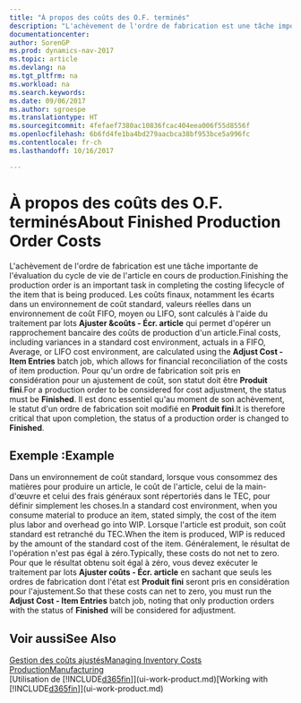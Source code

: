 ```yaml
---
title: "À propos des coûts des O.F. terminés"
description: "L'achèvement de l'ordre de fabrication est une tâche importante de l'évaluation du cycle de vie de l'article en cours de production. Les coûts finaux, notamment les écarts dans un environnement de coût standard, les valeurs réelles dans un environnement de coût FIFO, moyen ou LIFO, sont calculés à l'aide du traitement par lots **Ajuster coûts - Écr. article**."
documentationcenter: 
author: SorenGP
ms.prod: dynamics-nav-2017
ms.topic: article
ms.devlang: na
ms.tgt_pltfrm: na
ms.workload: na
ms.search.keywords: 
ms.date: 09/06/2017
ms.author: sgroespe
ms.translationtype: HT
ms.sourcegitcommit: 4fefaef7380ac10836fcac404eea006f55d8556f
ms.openlocfilehash: 6b6fd4fe1ba4bd279aacbca38bf953bce5a996fc
ms.contentlocale: fr-ch
ms.lasthandoff: 10/16/2017

---
```

# <a name="about-finished-production-order-costs"></a><span data-ttu-id="21ec2-104">À propos des coûts des O.F. terminés</span><span class="sxs-lookup"><span data-stu-id="21ec2-104">About Finished Production Order Costs</span></span>
<span data-ttu-id="21ec2-105">L'achèvement de l'ordre de fabrication est une tâche importante de l'évaluation du cycle de vie de l'article en cours de production.</span><span class="sxs-lookup"><span data-stu-id="21ec2-105">Finishing the production order is an important task in completing the costing lifecycle of the item that is being produced.</span></span> <span data-ttu-id="21ec2-106">Les coûts finaux, notamment les écarts dans un environnement de coût standard, valeurs réelles dans un environnement de coût FIFO, moyen ou LIFO, sont calculés à l'aide du traitement par lots **Ajuster &coûts - Écr. article** qui permet d'opérer un rapprochement bancaire des coûts de production d'un article.</span><span class="sxs-lookup"><span data-stu-id="21ec2-106">Final costs, including variances in a standard cost environment, actuals in a FIFO, Average, or LIFO cost environment, are calculated using the **Adjust Cost - Item Entries** batch job, which allows for financial reconciliation of the costs of item production.</span></span> <span data-ttu-id="21ec2-107">Pour qu'un ordre de fabrication soit pris en considération pour un ajustement de coût, son statut doit être **Produit fini**.</span><span class="sxs-lookup"><span data-stu-id="21ec2-107">For a production order to be considered for cost adjustment, the status must be **Finished**.</span></span> <span data-ttu-id="21ec2-108">Il est donc essentiel qu'au moment de son achèvement, le statut d'un ordre de fabrication soit modifié en **Produit fini**.</span><span class="sxs-lookup"><span data-stu-id="21ec2-108">It is therefore critical that upon completion, the status of a production order is changed to **Finished**.</span></span>  

## <a name="example"></a><span data-ttu-id="21ec2-109">Exemple :</span><span class="sxs-lookup"><span data-stu-id="21ec2-109">Example</span></span>  
 <span data-ttu-id="21ec2-110">Dans un environnement de coût standard, lorsque vous consommez des matières pour produire un article, le coût de l'article, celui de la main-d'œuvre et celui des frais généraux sont répertoriés dans le TEC, pour définir simplement les choses.</span><span class="sxs-lookup"><span data-stu-id="21ec2-110">In a standard cost environment, when you consume material to produce an item, stated simply, the cost of the item plus labor and overhead go into WIP.</span></span> <span data-ttu-id="21ec2-111">Lorsque l'article est produit, son coût standard est retranché du TEC.</span><span class="sxs-lookup"><span data-stu-id="21ec2-111">When the item is produced, WIP is reduced by the amount of the standard cost of the item.</span></span> <span data-ttu-id="21ec2-112">Généralement, le résultat de l'opération n'est pas égal à zéro.</span><span class="sxs-lookup"><span data-stu-id="21ec2-112">Typically, these costs do not net to zero.</span></span> <span data-ttu-id="21ec2-113">Pour que le résultat obtenu soit égal à zéro, vous devez exécuter le traitement par lots **Ajuster coûts - Écr. article** en sachant que seuls les ordres de fabrication dont l'état est **Produit fini** seront pris en considération pour l'ajustement.</span><span class="sxs-lookup"><span data-stu-id="21ec2-113">So that these costs can net to zero, you must run the **Adjust Cost - Item Entries** batch job, noting that only production orders with the status of **Finished** will be considered for adjustment.</span></span>  

## <a name="see-also"></a><span data-ttu-id="21ec2-114">Voir aussi</span><span class="sxs-lookup"><span data-stu-id="21ec2-114">See Also</span></span>  
[<span data-ttu-id="21ec2-115">Gestion des coûts ajustés</span><span class="sxs-lookup"><span data-stu-id="21ec2-115">Managing Inventory Costs</span></span>](finance-manage-inventory-costs.md)  
[<span data-ttu-id="21ec2-116">Production</span><span class="sxs-lookup"><span data-stu-id="21ec2-116">Manufacturing</span></span>](production-manage-manufacturing.md)  
<span data-ttu-id="21ec2-117">[Utilisation de [!INCLUDE[d365fin](includes/d365fin_md.md)]](ui-work-product.md)</span><span class="sxs-lookup"><span data-stu-id="21ec2-117">[Working with [!INCLUDE[d365fin](includes/d365fin_md.md)]](ui-work-product.md)</span></span>

